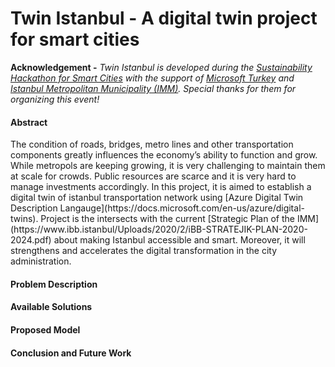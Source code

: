 # Twin Istanbul - A digital twin project for smart cities

**Acknowledgement -** *Twin Istanbul is developed during the [Sustainability Hackathon for Smart Cities](https://surdurulebilirsehirler.ist) with the support of [Microsoft Turkey](https://www.microsoft.com/tr-tr) and [Istanbul Metropolitan Municipality (IMM)](http://ibb.istanbul/). Special thanks for them for organizing this event!*

<h4> Abstract </h4> The condition of roads, bridges, metro lines and other transportation components greatly influences the economy’s ability to function and grow. While metropols are keeping growing, it is very challenging to maintain them at scale for crowds. Public resources are scarce and it is very hard to manage investments accordingly. In this project, it is aimed to establish a digital twin of istanbul transportation network using [Azure Digital Twin Description Langauge](https://docs.microsoft.com/en-us/azure/digital-twins). Project is the intersects with the current [Strategic Plan of the IMM](https://www.ibb.istanbul/Uploads/2020/2/iBB-STRATEJIK-PLAN-2020-2024.pdf) about making Istanbul accessible and smart. Moreover, it will strengthens and accelerates the digital transformation in the city administration. 

<h4> Problem Description </h4>  


<h4> Available Solutions </h4>

<h4> Proposed Model </h4>

<h4> Conclusion and Future Work </h4>


